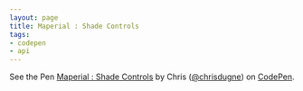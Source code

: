 ```yaml
---
layout: page
title: Maperial : Shade Controls
tags:
- codepen
- api
---
```


<p data-height="450" data-theme-id="10317" data-slug-hash="qEEYRp" data-default-tab="result" data-user="chrisdugne" class='codepen'>See the Pen <a href='http://codepen.io/chrisdugne/pen/qEEYRp/'>Maperial : Shade Controls</a> by Chris (<a href='http://codepen.io/chrisdugne'>@chrisdugne</a>) on <a href='http://codepen.io'>CodePen</a>.</p>
<script async src="//assets.codepen.io/assets/embed/ei.js"></script>
